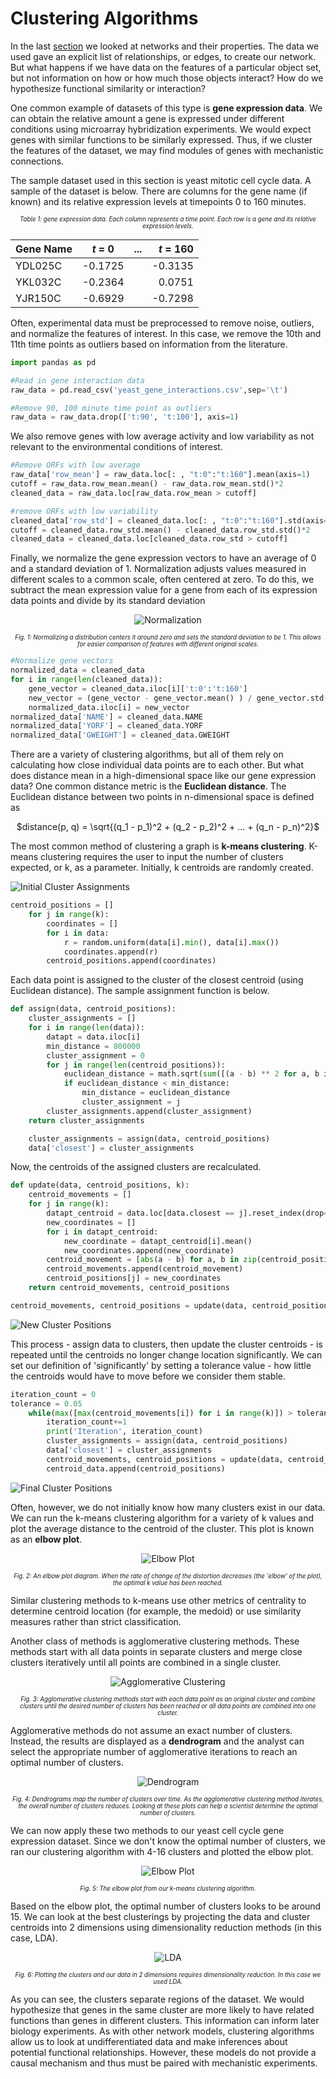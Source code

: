 # Clustering Algorithms

In the last [section](../annotating-graphs/annotatinggraphs.md) we looked at networks and their properties. The data we used gave an explicit list of relationships, or edges, to create our network. But what happens if we have data on the features of a particular object set, but not information on how or how much those objects interact? How do we hypothesize functional similarity or interaction?

One common example of datasets of this type is **gene expression data**. We can obtain the relative amount a gene is expressed under different conditions using microarray hybridization experiments. We would expect genes with similar functions to be similarly expressed. Thus, if we cluster the features of the dataset, we may find modules of genes with mechanistic connections.

The sample dataset used in this section is yeast mitotic cell cycle data. A sample of the dataset is below. There are columns for the gene name (if known) and its relative expression levels at timepoints 0 to 160 minutes.

<center>

<sub><sup>*Table 1: gene expression data. Each column represents a time point. Each row is a gene and its relative expression levels.*</sup></sub>

| Gene Name   | *t* = 0 |  ...  | *t* = 160 |
| :---        | :----:  |:----: |      ---: |
| YDL025C     | -0.1725 |       | -0.3135   |
| YKL032C     | -0.2364 |       | 0.0751    |
|YJR150C      |-0.6929  |       |-0.7298    |

</center>

Often, experimental data must be preprocessed to remove noise, outliers, and normalize the features of interest. In this case, we remove the 10th and 11th time points as outliers based on information from the literature.

```python
import pandas as pd

#Read in gene interaction data
raw_data = pd.read_csv('yeast_gene_interactions.csv',sep='\t')

#Remove 90, 100 minute time point as outliers
raw_data = raw_data.drop(['t:90', 't:100'], axis=1)

```

We also remove genes with low average activity and low variability as not relevant to the environmental conditions of interest. 

```python
#Remove ORFs with low average 
raw_data['row_mean'] = raw_data.loc[: , "t:0":"t:160"].mean(axis=1)
cutoff = raw_data.row_mean.mean() - raw_data.row_mean.std()*2
cleaned_data = raw_data.loc[raw_data.row_mean > cutoff]

#remove ORFs with low variability
cleaned_data['row_std'] = cleaned_data.loc[: , "t:0":"t:160"].std(axis=1)
cutoff = cleaned_data.row_std.mean() - cleaned_data.row_std.std()*2
cleaned_data = cleaned_data.loc[cleaned_data.row_std > cutoff]
```

Finally, we normalize the gene expression vectors to have an average of 0 and a standard deviation of 1. Normalization adjusts values measured in different scales to a common scale, often centered at zero. To do this, we subtract the mean expression value for a gene from each of its expression data points and divide by its standard deviation

<center>

![Normalization](images/normalization.jpg)

<sub><sup>*Fig. 1: Normalizing a distribution centers it around zero and sets the standard deviation to be 1. This allows for easier comparison of features with different original scales.*</sup></sub>

</center>

```python
#Normalize gene vectors 
normalized_data = cleaned_data
for i in range(len(cleaned_data)):
    gene_vector = cleaned_data.iloc[i]['t:0':'t:160']
    new_vector = (gene_vector - gene_vector.mean() ) / gene_vector.std()
    normalized_data.iloc[i] = new_vector
normalized_data['NAME'] = cleaned_data.NAME
normalized_data['YORF'] = cleaned_data.YORF
normalized_data['GWEIGHT'] = cleaned_data.GWEIGHT

```

There are a variety of clustering algorithms, but all of them rely on calculating how close individual data points are to each other. But what does distance mean in a high-dimensional space like our gene expression data? One common distance metric is the **Euclidean distance**. The Euclidean distance between two points in n-dimensional space is defined as 

 <center>

$distance(p, q) = \sqrt{(q_1 - p_1)^2 + (q_2 - p_2)^2 + ... + (q_n - p_n)^2}$
 
</center>

The most common method of clustering a graph is **k-means clustering**. K-means clustering requires the user to input the number of clusters expected, or k, as a parameter. Initially, k centroids are randomly created.

![Initial Cluster Assignments](images/initialclusters.jpg)

```python
centroid_positions = []
    for j in range(k):
        coordinates = []
        for i in data:
            r = random.uniform(data[i].min(), data[i].max())
            coordinates.append(r)
        centroid_positions.append(coordinates)
```

Each data point is assigned to the cluster of the closest centroid (using Euclidean distance). The sample assignment function is below.

```python
def assign(data, centroid_positions):
    cluster_assignments = []
    for i in range(len(data)):
        datapt = data.iloc[i]
        min_distance = 800000
        cluster_assignment = 0
        for j in range(len(centroid_positions)):
            euclidean_distance = math.sqrt(sum([(a - b) ** 2 for a, b in zip(centroid_positions[j], datapt)]))
            if euclidean_distance < min_distance:
                min_distance = euclidean_distance
                cluster_assignment = j
        cluster_assignments.append(cluster_assignment)
    return cluster_assignments

    cluster_assignments = assign(data, centroid_positions)
    data['closest'] = cluster_assignments
```

Now, the centroids of the assigned clusters are recalculated. 


```python
def update(data, centroid_positions, k):
    centroid_movements = []
    for j in range(k):
        datapt_centroid = data.loc[data.closest == j].reset_index(drop=True).loc[1:, 't:0':'t:160']
        new_coordinates = []
        for i in datapt_centroid:
            new_coordinate = datapt_centroid[i].mean()
            new_coordinates.append(new_coordinate)
        centroid_movement = [abs(a - b) for a, b in zip(centroid_positions[j], coord)]
        centroid_movements.append(centroid_movement)
        centroid_positions[j] = new_coordinates
    return centroid_movements, centroid_positions

centroid_movements, centroid_positions = update(data, centroid_positions, k)
```

![New Cluster Positions](images/newclusters.jpg)

This process - assign data to clusters, then update the cluster centroids - is repeated until the centroids no longer change location significantly. We can set our definition of 'significantly' by setting a tolerance value - how little the centroids would have to move before we consider them stable.

```python
iteration_count = 0
tolerance = 0.05
    while(max([max(centroid_movements[i]) for i in range(k)]) > tolerance):
        iteration_count+=1
        print('Iteration', iteration_count)
        cluster_assignments = assign(data, centroid_positions)
        data['closest'] = cluster_assignments
        centroid_movements, centroid_positions = update(data, centroid_positions, k)
        centroid_data.append(centroid_positions)
```

![Final Cluster Positions](images/finalclusters.jpg)

Often, however, we do not initially know how many clusters exist in our data. We can run the k-means clustering algorithm for a variety of k values and plot the average distance to the centroid of the cluster. This plot is known as an **elbow plot**. 

<center>

![Elbow Plot](images/elbow_plot_drawing.jpg)

<sub><sup>*Fig. 2: An elbow plot diagram. When the rate of change of the distortion decreases (the 'elbow' of the plot), the optimal $k$ value has been reached.*</sup></sub>

</center>


Similar clustering methods to k-means use other metrics of centrality to determine centroid location (for example, the medoid) or use similarity measures rather than strict classification. 

Another class of methods is agglomerative clustering methods. These methods start with all data points in separate clusters and merge close clusters iteratively until all points are combined in a single cluster. 

<center>

![Agglomerative Clustering](images/agglomerative.jpg)

<sub><sup>*Fig. 3: Agglomerative clustering methods start with each data point as an original cluster and combine clusters until the desired number of clusters has been reached or all data points are combined into one cluster.*</sup></sub>

</center>

Agglomerative methods do not assume an exact number of clusters. Instead, the results are displayed as a **dendrogram** and the analyst can select the appropriate number of agglomerative iterations to reach an optimal number of clusters.

<center>

![Dendrogram](images/dendrogram.jpg)

<sub><sup>*Fig. 4: Dendrograms map the number of clusters over time. As the agglomerative clustering method iterates, the overall number of clusters reduces. Looking at these plots can help a scientist determine the optimal number of clusters.*</sup></sub>

</center>


We can now apply these two methods to our yeast cell cycle gene expression dataset. Since we don't know the optimal number of clusters, we ran our clustering algorithm with 4-16 clusters and plotted the elbow plot.

<center>

![Elbow Plot](images/elbow_plot.png)

<sub><sup>*Fig. 5: The elbow plot from our k-means clustering algorithm.*</sup></sub>

</center>

Based on the elbow plot, the optimal number of clusters looks to be around 15. We can look at the best clusterings by projecting the data and cluster centroids into 2 dimensions using dimensionality reduction methods (in this case, LDA). 

<center>

![LDA](images/lda.png)

<sub><sup>*Fig. 6: Plotting the clusters and our data in 2 dimensions requires dimensionality reduction. In this case we used LDA.*</sup></sub>

</center>

As you can see, the clusters separate regions of the dataset. We would hypothesize that genes in the same cluster are more likely to have related functions than genes in different clusters. This information can inform later biology experiments. As with other network models, clustering algorithms allow us to look at undifferentiated data and make inferences about potential functional relationships. However, these models do not provide a causal mechanism and thus must be paired with mechanistic experiments.